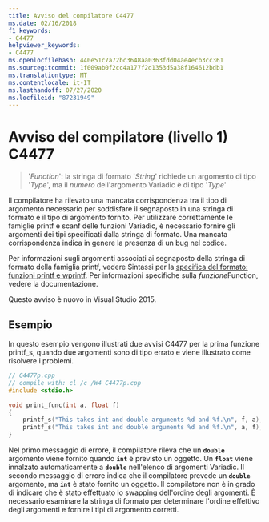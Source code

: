 ```yaml
---
title: Avviso del compilatore C4477
ms.date: 02/16/2018
f1_keywords:
- C4477
helpviewer_keywords:
- C4477
ms.openlocfilehash: 440e51c7a72bc3648aa0363fdd04ae4ecb3cc361
ms.sourcegitcommit: 1f009ab0f2cc4a177f2d1353d5a38f164612bdb1
ms.translationtype: MT
ms.contentlocale: it-IT
ms.lasthandoff: 07/27/2020
ms.locfileid: "87231949"
---
```

# <a name="compiler-warning-level-1-c4477"></a>Avviso del compilatore (livello 1) C4477

> '*Function*': la stringa di formato '*String*' richiede un argomento di tipo '*Type*', ma il *numero* dell'argomento Variadic è di tipo '*Type*'

Il compilatore ha rilevato una mancata corrispondenza tra il tipo di argomento necessario per soddisfare il segnaposto in una stringa di formato e il tipo di argomento fornito. Per utilizzare correttamente le famiglie printf e scanf delle funzioni Variadic, è necessario fornire gli argomenti dei tipi specificati dalla stringa di formato. Una mancata corrispondenza indica in genere la presenza di un bug nel codice.

Per informazioni sugli argomenti associati ai segnaposto della stringa di formato della famiglia printf, vedere Sintassi per la [specifica del formato: funzioni printf e wprintf](../../c-runtime-library/format-specification-syntax-printf-and-wprintf-functions.md). Per informazioni specifiche sulla *funzione*Function, vedere la documentazione.

Questo avviso è nuovo in Visual Studio 2015.

## <a name="example"></a>Esempio

In questo esempio vengono illustrati due avvisi C4477 per la prima funzione printf_s, quando due argomenti sono di tipo errato e viene illustrato come risolvere i problemi.

```cpp
// C4477p.cpp
// compile with: cl /c /W4 C4477p.cpp
#include <stdio.h>

void print_func(int a, float f)
{
    printf_s("This takes int and double arguments %d and %f.\n", f, a); // C4477, expected int then double
    printf_s("This takes int and double arguments %d and %f.\n", a, f); // fix: types in correct order
}
```

Nel primo messaggio di errore, il compilatore rileva che un **`double`** argomento viene fornito quando **`int`** è previsto un oggetto. Un **`float`** viene innalzato automaticamente a **`double`** nell'elenco di argomenti Variadic. Il secondo messaggio di errore indica che il compilatore prevede un **`double`** argomento, ma **`int`** è stato fornito un oggetto. Il compilatore non è in grado di indicare che è stato effettuato lo swapping dell'ordine degli argomenti. È necessario esaminare la stringa di formato per determinare l'ordine effettivo degli argomenti e fornire i tipi di argomento corretti.
